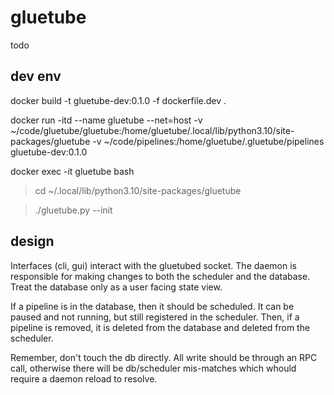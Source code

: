 # gluetube
todo

## dev env

docker build -t gluetube-dev:0.1.0 -f dockerfile.dev .

docker run -itd --name gluetube --net=host -v ~/code/gluetube/gluetube:/home/gluetube/.local/lib/python3.10/site-packages/gluetube -v ~/code/pipelines:/home/gluetube/.gluetube/pipelines gluetube-dev:0.1.0

docker exec -it gluetube bash
> cd ~/.local/lib/python3.10/site-packages/gluetube

> ./gluetube.py --init

## design

Interfaces (cli, gui) interact with the gluetubed socket. The daemon is responsible for making changes to both the scheduler and the database. Treat the database only as a user facing state view.

If a pipeline is in the database, then it should be scheduled. It can be paused and not running, but still registered in the scheduler. Then, if a pipeline is removed, it is deleted from the database and deleted from the scheduler.

Remember, don't touch the db directly. All write should be through an RPC call, otherwise there will be db/scheduler mis-matches which whould require a daemon reload to resolve.